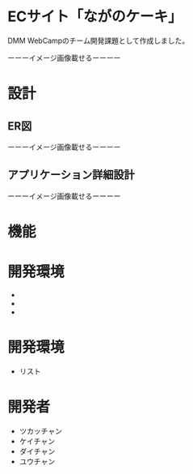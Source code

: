 # ECサイト「ながのケーキ」
DMM WebCampのチーム開発課題として作成しました。

ーーーイメージ画像載せるーーーー


# 設計
## ER図
ーーーイメージ画像載せるーーーー

## アプリケーション詳細設計
ーーーイメージ画像載せるーーーー


# 機能


# 開発環境
- 
- 
- 


# 開発環境
- リスト


# 開発者
- ツカッチャン
- ケイチャン
- ダイチャン
- ユウチャン
